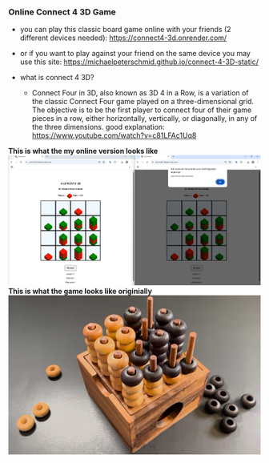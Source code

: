 ### Online Connect 4 3D Game
- you can play this classic board game online with your friends (2 different devices needed): https://connect4-3d.onrender.com/
- or if you want to play against your friend on the same device you may use this site: https://michaelpeterschmid.github.io/connect-4-3D-static/

- what is connect 4 3D?
  - Connect Four in 3D, also known as 3D 4 in a Row, is a variation of the classic Connect Four game played on a three-dimensional grid. The objective is to be the first player to connect four of their game pieces in a row, either horizontally, vertically, or diagonally, in any of the three dimensions. good explanation: https://www.youtube.com/watch?v=c81LFAc1Uq8

**This is what the my online version looks like**
![Online Game Image](online_game.png)
**This is what the game looks like originially**
![Real Game Image](real_game.png)
